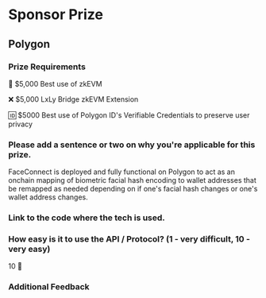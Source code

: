 # Sponsor Prize

## Polygon

### Prize Requirements

🔀 $5,000 Best use of zkEVM

❌ $5,000 LxLy Bridge zkEVM Extension

🆔 $5000 Best use of Polygon ID's Verifiable Credentials to preserve user privacy

### Please add a sentence or two on why you're applicable for this prize.

FaceConnect is deployed and fully functional on Polygon to act as an onchain mapping of biometric facial hash encoding to wallet addresses that be remapped as needed depending on if one's facial hash changes or one's wallet address changes.

### Link to the code where the tech is used.


### How easy is it to use the API / Protocol? (1 - very difficult, 10 - very easy)

10 🌟

### Additional Feedback
